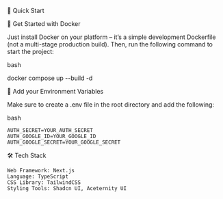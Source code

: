 🚀 Quick Start

🐳 Get Started with Docker

Just install Docker on your platform – it’s a simple development Dockerfile (not a multi-stage production build).
Then, run the following command to start the project:

bash

docker compose up --build -d

🔑 Add your Environment Variables

Make sure to create a .env file in the root directory and add the following:

bash

```
AUTH_SECRET=YOUR_AUTH_SECRET
AUTH_GOOGLE_ID=YOUR_GOOGLE_ID
AUTH_GOOGLE_SECRET=YOUR_GOOGLE_SECRET
```

🛠 Tech Stack

    Web Framework: Next.js
    Language: TypeScript
    CSS Library: TailwindCSS
    Styling Tools: Shadcn UI, Aceternity UI
